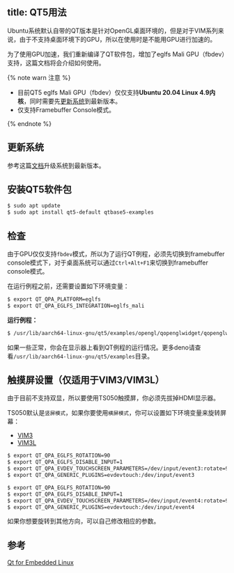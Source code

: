 title: QT5用法
---

Ubuntu系统默认自带的QT版本是针对OpenGL桌面环境的，但是对于VIM系列来说，由于不支持桌面环境下的GPU，所以在使用时是不能用GPU进行加速的。

为了使用GPU加速，我们重新编译了QT软件包，增加了eglfs Mali GPU（fbdev）支持，这篇文档将会介绍如何使用。

{% note warn 注意 %}

* 目前QT5 eglfs Mali GPU（fbdev）仅仅支持**Ubuntu 20.04 Linux 4.9内核**，同时需要先[更新系统](/linux/zh-cn/vim1/HowToUpgradeTheSystem.html)到最新版本。
* 仅支持Framebuffer Console模式。

{% endnote %}

## 更新系统

参考这篇[文档](/linux/zh-cn/vim1/HowToUpgradeTheSystem.html)升级系统到最新版本。

## 安装QT5软件包

```bash
$ sudo apt update
$ sudo apt install qt5-default qtbase5-examples
```

## 检查

由于GPU仅仅支持`fbdev`模式，所以为了运行QT例程，必须先切换到framebuffer console模式下，对于桌面系统可以通过`Ctrl+Alt+F1`来切换到framebuffer console模式。

在运行例程之前，还需要设置如下环境变量：

```bash
$ export QT_QPA_PLATFORM=eglfs
$ export QT_QPA_EGLFS_INTEGRATION=eglfs_mali
```

**运行例程：**

```bash
$ /usr/lib/aarch64-linux-gnu/qt5/examples/opengl/qopenglwidget/qopenglwidget
```

如果一些正常，你会在显示器上看到QT例程的运行情况。更多deno请查看`/usr/lib/aarch64-linux-gnu/qt5/examples`目录。

## 触摸屏设置（仅适用于VIM3/VIM3L）

由于目前不支持双显，所以要使用TS050触摸屏，你必须先拔掉HDMI显示器。

TS050默认是`竖屏模式`，如果你要使用`横屏模式`，你可以设置如下环境变量来旋转屏幕：

<ul class="nav nav-tabs" id="myTab" role="tablist">
  <li class="nav-item" role="presentation">
    <a class="nav-link active" id="vim3-tab" data-toggle="tab" href="#vim3" role="tab" aria-controls="vim3" aria-selected="true">VIM3</a>
  </li>
  <li class="nav-item" role="presentation">
    <a class="nav-link" id="vim3l-tab" data-toggle="tab" href="#vim3l" role="tab" aria-controls="vim3l" aria-selected="false">VIM3L</a>
  </li>
</ul>
<div class="tab-content" id="myTabContent">
<div class="tab-pane fade show active" id="vim3" role="tabpanel" aria-labelledby="vim3-tab">

```bash
$ export QT_QPA_EGLFS_ROTATION=90
$ export QT_QPA_EGLFS_DISABLE_INPUT=1
$ export QT_QPA_EVDEV_TOUCHSCREEN_PARAMETERS=/dev/input/event3:rotate=90
$ export QT_QPA_GENERIC_PLUGINS=evdevtouch:/dev/input/event3
```

</div>
<div class="tab-pane fade show" id="vim3l" role="tabpanel" aria-labelledby="vim3l-tab">

```bash
$ export QT_QPA_EGLFS_ROTATION=90
$ export QT_QPA_EGLFS_DISABLE_INPUT=1
$ export QT_QPA_EVDEV_TOUCHSCREEN_PARAMETERS=/dev/input/event4:rotate=90
$ export QT_QPA_GENERIC_PLUGINS=evdevtouch:/dev/input/event4
```

</div>
</div>

如果你想要旋转到其他方向，可以自己修改相应的参数。

## 参考
[Qt for Embedded Linux](https://doc.qt.io/qt-5/embedded-linux.html)

